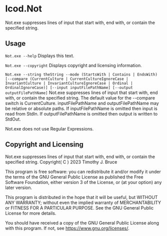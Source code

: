 # Icod.Not
Not.exe suppresses lines of input that start with, end with, or contain the specified string.

## Usage
`Not.exe --help`
Displays this text.

`Not.exe --copyright`
Displays copyright and licensing information.

`Not.exe --string theString --mode (StartsWith | Contains | EndsWith) [--compare (CurrentCulture | CurrentCultureIgnoreCase | InvariantCulture | InvariantCultureIgnoreCase | Ordinal | OrdinalIgnoreCase)] [--input inputFilePathName] [--output outputFilePathName]`
Not.exe suppresses lines of input that start with, end with, or contain the specified string.
The default value for the --compare switch is CurrentCulture.
inputFilePathName and outputFilePathName may be relative or absolute paths.
If inputFilePathName is omitted then input is read from StdIn.
If outputFilePathName is omitted then output is written to StdOut.

Not.exe does not use Regular Expressions.

## Copyright and Licensing
Not.exe suppresses lines of input that start with, end with, or contain the specified string.
Copyright( C ) 2023 Timothy J. Bruce

This program is free software: you can redistribute it and/or modify
it under the terms of the GNU General Public License as published 
the Free Software Foundation, either version 3 of the License, or
(at your option) any later version.

This program is distributed in the hope that it will be useful,
but WITHOUT ANY WARRANTY; without even the implied warranty of
MERCHANTABILITY or FITNESS FOR A PARTICULAR PURPOSE.  See the
GNU General Public License for more details.

You should have received a copy of the GNU General Public License
along with this program.  If not, see <https://www.gnu.org/licenses/>.

